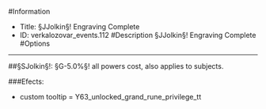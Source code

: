 #Information
 - Title: §JJolkin§! Engraving Complete
 - ID: verkalozovar_events.112
#Description
§JJolkin§! Engraving Complete
#Options

___
##§SJolkin§!: §G-5.0%§! all powers cost, also applies to subjects.

###Efects:<ul><li>custom tooltip = Y63_unlocked_grand_rune_privilege_tt</li></ul>
